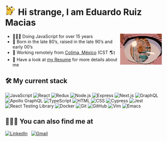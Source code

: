<h1><img alt="Pikachu waving" src="./pikachu-hi.gif" height="32"> Hi strange, I am <strong>Eduardo Ruiz Macias</strong></h1>

<img alt="Coding" src="./coding.gif" align="right" height="100" />


- 👨🏻‍💻 Doing JavaScript for over 15 years&nbsp;
- 💾 Born in the late 80’s, raised in the late 90’s and early 00’s&nbsp;
- 🌴 Working remotely from [Colima, México](https://goo.gl/maps/hVyXv3yBHxrHaF1Q8) (CST 🌎)&nbsp;
- 📄 Have a look at [my Resume](https://github.com/eduarbo/resume) for more details about me&nbsp;


## 🛠 My current stack

![JavaScript](https://img.shields.io/badge/JavaScript--2F334D?style=social&logo=javascript&logoColor=ECD12A)
![React](https://img.shields.io/badge/React--2F334D?style=social&logo=react&logoColor=5AD0F1)
![Redux](https://img.shields.io/badge/Redux--2F334D?style=social&logo=redux&logoColor=%23593d88)
![Node.js](https://img.shields.io/badge/Node.js--2F334D?style=social&logo=node.js&logoColor=6DA55F)
![Express](https://img.shields.io/badge/Express--2F334D?style=social&logo=express&logoColor=%23404d59)
![Next.js](https://img.shields.io/badge/Next.js--2F334D?style=social&logo=next.js)
![GraphQL](https://img.shields.io/badge/GraphQL--2F334D?style=social&logo=graphql&logoColor=%23C04392)
![Apollo GraphQL](https://img.shields.io/badge/Apollo%20GraphQL--2F334D?style=social&logo=apollo-graphql&logoColor=311C87)
![TypeScript](https://img.shields.io/badge/TypeScript--2F334D?style=social&logo=typescript&logoColor=%23007ACC)
![HTML](https://img.shields.io/badge/HTML--2F334D?style=social&logo=HTML5&logoColor=%23E34F26)
![CSS](https://img.shields.io/badge/CSS--2F334D?style=social&logo=CSS3&logoColor=%231572B6)
![Cypress](https://img.shields.io/badge/Cypress--2F334D?style=social&logo=cypress&logoColor=04c38e)
![Jest](https://img.shields.io/badge/Jest--2F334D?style=social&logo=jest&logoColor=%23C21325)
![React Testing Library](https://img.shields.io/badge/React%20Testing%20Library--2F334D?style=social&logo=testing-library&logoColor=%23E33332)
![Docker](https://img.shields.io/badge/Docker--2F334D?style=social&logo=docker)
![Git](https://img.shields.io/badge/Git--2F334D?style=social&logo=git&logoColor=%23F05033)
![GitHub](https://img.shields.io/badge/GitHub--2F334D?style=social&logo=github)
![Vim](https://img.shields.io/badge/Vim--2F334D?style=social&logo=vim&logoColor=%2311AB00)
![Emacs](https://img.shields.io/badge/Emacs--2F334D?style=social&logo=gnuemacs&logoColor=%237F5AB6)


## 🕵🏻‍♂️ You can also find me at

<a target="_blank" href="https://www.linkedin.com/in/eduarbo/">![LinkedIn](https://img.shields.io/badge/eduarbo-%230077B5.svg?style=flat&logo=linkedin&logoColor=white)</a>&nbsp;&nbsp;
<a target="_blank" href="mailto:eduarbo@gmail.com">![Gmail](https://img.shields.io/badge/eduarbo@gmail.com-D14836?style=flat&logo=gmail&logoColor=white)</a>
